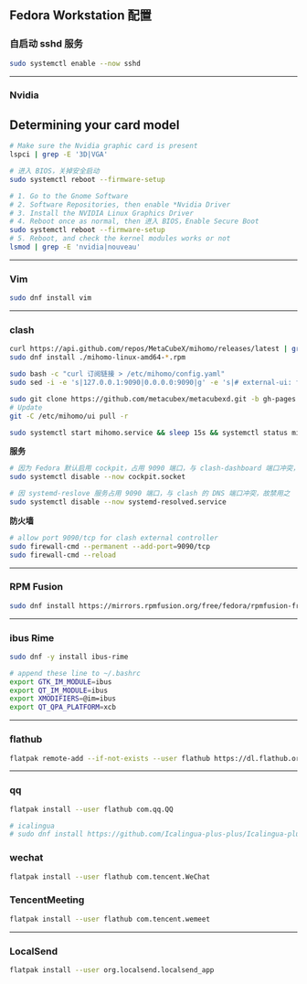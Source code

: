 ## Fedora Workstation 配置

### 自启动 sshd 服务

```bash
sudo systemctl enable --now sshd
```

---

### Nvidia

## Determining your card model

<!-- NVIDIA has several driver series, each of which has different hardware support. To determine which driver you need to install, you'll first need to find your graphics card model.

If you don't know it, open a Terminal (Applications > System Tools > Terminal) and type:

```bash
/sbin/lspci | grep -e VGA
```

You can also check the [supported chips](https://download.nvidia.com/XFree86/Linux-x86_64/495.44/README/supportedchips.html) section and see which series is recommended for you card, then install the appropriate driver series. Please remember that you need additional steps for optimus.

You are probably in the [Optimus](https://rpmfusion.org/Howto/Optimus) case if your NVIDIA card is found with the next command:

```bash
/sbin/lspci | grep -e 3D
```

## Installing the drivers

Please remember that once the driver is installed, there is no need to configure xorg.conf by default. Changes will take effect after a ***full reboot*** on the newest kernel.

⚠️ The ***Secure Boot*** Please have a look on [Howto/Secure Boot](https://rpmfusion.org/Howto/Secure%20Boot) in order to sign the nvidia kmod. You will have to enter the BIOS/EFI to import your self generated key.

### Current GeForce/Quadro/Tesla

Supported on current stable Xorg server release.

This driver is suitable for any GPU found in 2014 and later.

⚠️ The 510+ driver is available by default on Fedora 34+ and later and has dropped support for some older Kepler GPU.

```bash
sudo dnf update -y # and reboot if you are not on the latest kernel
sudo dnf install akmod-nvidia # rhel/centos users can use kmod-nvidia instead
sudo dnf install xorg-x11-drv-nvidia-cuda #optional for cuda/nvdec/nvenc support
```

⚠️ Please remember to wait after the RPM transaction ends, until the kmod get built. This can take up to 5 minutes on some systems.

Once the module is built, "`modinfo -F version nvidia`" should outputs the version of the driver such as 440.64 and not modinfo: ERROR: Module nvidia not found. -->

```bash
# Make sure the Nvidia graphic card is present 
lspci | grep -E '3D|VGA'

# 进入 BIOS，关掉安全启动
sudo systemctl reboot --firmware-setup

# 1. Go to the Gnome Software
# 2. Software Repositories, then enable *Nvidia Driver
# 3. Install the NVIDIA Linux Graphics Driver
# 4. Reboot once as normal, then 进入 BIOS，Enable Secure Boot
sudo systemctl reboot --firmware-setup
# 5. Reboot, and check the kernel modules works or not
lsmod | grep -E 'nvidia|nouveau'
```

---

### Vim

```bash
sudo dnf install vim
```

---

### clash

<!-- ```bash
# su - root
# gzip -dc clash*.gz > /usr/local/bin/clash
# chmod +x /usr/local/bin/clash
# mkdir /etc/clash
# curl -L https://github.com/Dreamacro/maxmind-geoip/releases/latest/download/Country.mmdb > /etc/clash/Country.mmdb
# curl 订阅链接 > /etc/clash/config.yaml

# vim /etc/systemd/system/clash.service
```

```ini
[Unit]
Description=Clash daemon, A rule-based proxy in Go.
After=network.target

[Service]
Type=simple
Restart=always
ExecStart=/usr/local/bin/clash -d /etc/clash

[Install]
WantedBy=multi-user.target
```

```bash
git clone -b gh-pages --depth 1 https://github.com/Dreamacro/clash-dashboard /opt/clash-dashboard
```

```bash
vim /etc/clash/config.yaml
```

```yaml
......
external-ui: /opt/clash-dashboard
......
``` -->

```bash
curl https://api.github.com/repos/MetaCubeX/mihomo/releases/latest | grep browser_download_url | awk -F '"' '{ printf $4 "\n" }' | grep -E 'linux.*amd64.*rpm'
sudo dnf install ./mihomo-linux-amd64-*.rpm

sudo bash -c "curl 订阅链接 > /etc/mihomo/config.yaml"
sudo sed -i -e 's|127.0.0.1:9090|0.0.0.0:9090|g' -e 's|# external-ui: folder|external-ui: /etc/mihomo/ui|g' /etc/mihomo/config.yaml

sudo git clone https://github.com/metacubex/metacubexd.git -b gh-pages /etc/mihomo/ui
# Update
git -C /etc/mihomo/ui pull -r

sudo systemctl start mihomo.service && sleep 15s && systemctl status mihomo.service
```

**服务**

```bash
# 因为 Fedora 默认启用 cockpit，占用 9090 端口，与 clash-dashboard 端口冲突，故禁用之
sudo systemctl disable --now cockpit.socket

# 因 systemd-reslove 服务占用 9090 端口，与 clash 的 DNS 端口冲突，故禁用之
sudo systemctl disable --now systemd-resolved.service
```

**防火墙**

```bash
# allow port 9090/tcp for clash external controller
sudo firewall-cmd --permanent --add-port=9090/tcp
sudo firewall-cmd --reload
```

---

### RPM Fusion

```bash
sudo dnf install https://mirrors.rpmfusion.org/free/fedora/rpmfusion-free-release-$(rpm -E %fedora).noarch.rpm https://mirrors.rpmfusion.org/nonfree/fedora/rpmfusion-nonfree-release-$(rpm -E %fedora).noarch.rpm
```

---

### ibus Rime

```bash
sudo dnf -y install ibus-rime

# append these line to ~/.bashrc
export GTK_IM_MODULE=ibus
export QT_IM_MODULE=ibus
export XMODIFIERS=@im=ibus
export QT_QPA_PLATFORM=xcb
```

---

### flathub

```bash
flatpak remote-add --if-not-exists --user flathub https://dl.flathub.org/repo/flathub.flatpakrepo
```

---

### qq

```bash
flatpak install --user flathub com.qq.QQ

# icalingua
# sudo dnf install https://github.com/Icalingua-plus-plus/Icalingua-plus-plus/releases/download/v2.6.2/icalingua-2.6.2.x86_64.rpm
```

### wechat

```bash
flatpak install --user flathub com.tencent.WeChat
```

### TencentMeeting

```bash
flatpak install --user flathub com.tencent.wemeet
```

---

### LocalSend

```bash
flatpak install --user org.localsend.localsend_app
```
